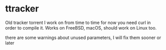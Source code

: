 # ttracker
Old tracker torrent I work on from time to time
for now you need curl in order to compile it.
Works on FreeBSD, macOS, should work on Linux too.

there are some warnings about unused parameters, I will fix them sooner or later
